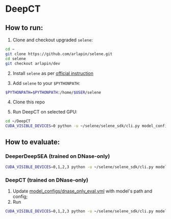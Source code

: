 # DeepCT

## How to run:

1. Clone and checkout upgraded `selene`:
```zsh
cd ~
git clone https://github.com/arlapin/selene.git
cd selene
git checkout arlapin/dev
```
2. Install `selene` as per [official instruction](https://github.com/FunctionLab/selene/blob/master/README.md#installing-selene-from-source)

3. Add `selene` to your `$PYTHONPATH`:
```zsh
$PYTHONPATH=$PYTHONPATH:/home/$USER/selene
```

4. Clone this repo

5. Run DeepCT on selected GPU:
```zsh
cd ~/DeepCT
CUDA_VISIBLE_DEVICES=0 python -u ~/selene/selene_sdk/cli.py model_configs/dnase_only_train.yml
```


## How to evaluate:

### DeeperDeepSEA (trained on DNase-only)
```zsh
CUDA_VISIBLE_DEVICES=0,1,2,3 python -u ~/selene/selene_sdk/cli.py model_configs/deeper_deep_sea_benchmark.yml
```

### DeepCT (trained on DNase-only)
1. Update [model_configs/dnase_only_eval.yml](model_configs/dnase_only_eval.yml) with model's path and config;
2. Run
```zsh
CUDA_VISIBLE_DEVICES=0,1,2,3 python -u ~/selene/selene_sdk/cli.py model_configs/dnase_only_eval.yml
```
